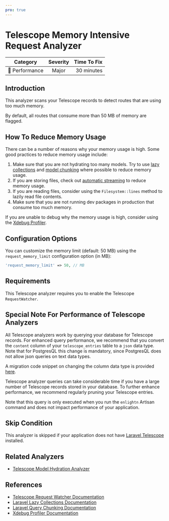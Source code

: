 ```yaml
---
pro: true
---
```


# Telescope Memory Intensive Request Analyzer <Badge text="PRO" type="tip"/>

| Category       | Severity   | Time To Fix  |
| -------------  |:----------:| ------------:|
| :rocket: Performance | Major | 30 minutes  |

## Introduction

This analyzer scans your Telescope records to detect routes that are using too much memory.

By default, all routes that consume more than 50 MB of memory are flagged.

## How To Reduce Memory Usage

There can be a number of reasons why your memory usage is high. Some good practices to reduce memory usage include:

1. Make sure that you are not hydrating too many models. Try to use [lazy collections](https://laravel.com/docs/collections#lazy-collections) and [model chunking](https://laravel.com/docs/queries#chunking-results) where possible to reduce memory usage.
2. If you are storing files, check out [automatic streaming](https://laravel.com/docs/filesystem#automatic-streaming) to reduce memory usage.
3. If you are reading files, consider using the `Filesystem::lines` method to lazily read file contents.
4. Make sure that you are not running dev packages in production that consume too much memory.

If you are unable to debug why the memory usage is high, consider using the [Xdebug Profiler](https://xdebug.org/docs/profiler).

## Configuration Options

You can customize the memory limit (default: 50 MB) using the `request_memory_limit` configuration option (in MB):

```php
'request_memory_limit' => 50, // MB
```

## Requirements

This Telescope analyzer requires you to enable the Telescope `RequestWatcher`.

## Special Note For Performance of Telescope Analyzers

All Telescope analyzers work by querying your database for Telescope records. For enhanced query performance, we recommend that you convert the `content` column of your `telescope_entries` table to a `json` data type. Note that for PostgresQL this change is mandatory, since PostgresQL does not allow json queries on text data types.

A migration code snippet on changing the column data type is provided [here](/performance/telescope-cache-hit-ratio-analyzer.html#special-note-for-performance-of-telescope-analyzers).

Telescope analyzer queries can take considerable time if you have a large number of Telescope records stored in your database. To further enhance performance, we recommend regularly pruning your Telescope entries. 

Note that this query is only executed when you run the `enlightn` Artisan command and does not impact performance of your application.

## Skip Condition

This analyzer is skipped if your application does not have [Laravel Telescope](https://laravel.com/docs/telescope) installed.

## Related Analyzers

- [Telescope Model Hydration Analyzer](/docs/performance/telescope-model-hydration-analyzer)

## References

- [Telescope Request Watcher Documentation](https://laravel.com/docs/telescope#request-watcher)
- [Laravel Lazy Collections Documentation](https://laravel.com/docs/collections#lazy-collections)
- [Laravel Query Chunking Documentation](https://laravel.com/docs/queries#chunking-results)
- [Xdebug Profiler Documentation](https://xdebug.org/docs/profiler)